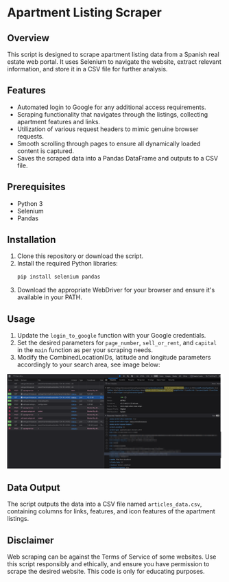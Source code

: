 # Apartment Listing Scraper

## Overview
This script is designed to scrape apartment listing data from a Spanish real estate web portal. It uses Selenium to navigate the website, extract relevant information, and store it in a CSV file for further analysis.

## Features
- Automated login to Google for any additional access requirements.
- Scraping functionality that navigates through the listings, collecting apartment features and links.
- Utilization of various request headers to mimic genuine browser requests.
- Smooth scrolling through pages to ensure all dynamically loaded content is captured.
- Saves the scraped data into a Pandas DataFrame and outputs to a CSV file.

## Prerequisites
- Python 3
- Selenium
- Pandas

## Installation
1. Clone this repository or download the script.
2. Install the required Python libraries:
    ```bash
    pip install selenium pandas
    ```
3. Download the appropriate WebDriver for your browser and ensure it's available in your PATH.

## Usage
1. Update the `login_to_google` function with your Google credentials.
2. Set the desired parameters for `page_number`, `sell_or_rent`, and `capital` in the `main` function as per your scraping needs.
3. Modify the CombinedLocationIDs, latitude and longitude parameters accordingly to your search area, see image below:

![Apartment Listings](https://raw.githubusercontent.com/SergiDataAnalyst/scrapping_appartment_website/main/Network%20Tab.png)


## Data Output
The script outputs the data into a CSV file named `articles_data.csv`, containing columns for links, features, and icon features of the apartment listings.

## Disclaimer
Web scraping can be against the Terms of Service of some websites. Use this script responsibly and ethically, and ensure you have permission to scrape the desired website. This code is only for educating purposes.
